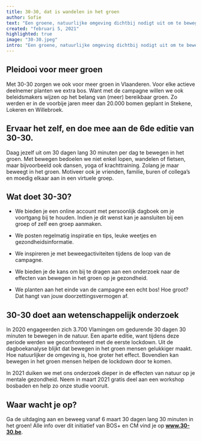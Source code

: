 ```yaml
---
title: 30-30, dat is wandelen in het groen
author: Sofie
text: "Een groene, natuurlijke omgeving dichtbij nodigt uit om te bewegen én zorgt dat we het bewegen langer vol houden. Bovendien levert bewegen in het…"
created: "februari 5, 2021"
highlighted: true
image: "30-30.jpeg"
intro: "Een groene, natuurlijke omgeving dichtbij nodigt uit om te bewegen én zorgt dat we het bewegen langer vol houden. Bovendien levert bewegen in het groen tal van gezondheidsvoordelen op. Heb je al gemerkt dat je stress afneemt na een stevige boswandeling? Of dat wandelen in het groen je slaapkwaliteit bevordert? Natuur geeft ons ook de nodige ontspanning en ruimte om tot rust te komen."
---
```


## Pleidooi voor meer groen

Met 30-30 zorgen we ook voor meer groen in Vlaanderen. Voor elke actieve deelnemer planten we extra bos. Want met de campagne willen we ook beleidsmakers wijzen op het belang van (meer) bereikbaar groen. Zo werden er in de voorbije jaren meer dan 20.000 bomen geplant in Stekene, Lokeren en Willebroek.

## Ervaar het zelf, en doe mee aan de 6de editie van 30-30.

Daag jezelf uit om 30 dagen lang 30 minuten per dag te bewegen in het groen. Met bewegen bedoelen we niet enkel lopen, wandelen of fietsen, maar bijvoorbeeld ook dansen, yoga of krachttraining. Zolang je maar beweegt in het groen. Motiveer ook je vrienden, familie, buren of collega’s en moedig elkaar aan in een virtuele groep.

## Wat doet 30-30?
- We bieden je een online account met persoonlijk dagboek om je voortgang bij te houden. Indien je dit wenst kan je aansluiten bij een groep of zelf een groep aanmaken.

- We posten regelmatig inspiratie en tips, leuke weetjes en gezondheidsinformatie.

- We inspireren je met beweegactiviteiten tijdens de loop van de campagne.

- We bieden je de kans om bij te dragen aan een onderzoek naar de effecten van bewegen in het groen op je gezondheid.

- We planten aan het einde van de campagne een echt bos! Hoe groot? Dat hangt van jouw doorzettingsvermogen af.

## 30-30 doet aan wetenschappelijk onderzoek

In 2020 engageerden zich 3.700 Vlamingen om gedurende 30 dagen 30 minuten te bewegen in de natuur. Een aparte editie, want tijdens deze periode werden we geconfronteerd met de eerste lockdown. Uit de dagboekanalyse blijkt dat bewegen in het groen mensen gelukkiger maakt. Hoe natuurlijker de omgeving is, hoe groter het effect. Bovendien kan bewegen in het groen mensen helpen de lockdown door te komen. 

In 2021 duiken we met ons onderzoek dieper in de effecten van natuur op je mentale gezondheid. Neem in maart 2021 gratis deel aan een workshop bosbaden en help zo onze studie vooruit.

## Waar wacht je op?
Ga de uitdaging aan en beweeg vanaf 6 maart 30 dagen lang 30 minuten in het groen! Alle info over dit initiatief van BOS+ en CM vind je op **www.30-30.be**.  
